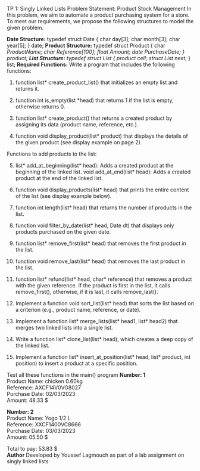 TP 1: Singly Linked Lists
Problem Statement: Product Stock Management
In this problem, we aim to automate a product purchasing system for a store. To meet our requirements, we propose the following structures to model the given problem.

**Date Structure:**
typedef struct Date {
    char day[3];
    char month[3];
    char year[5];
} date;
**Product Structure:**
typedef struct Product {
    char *ProductName;
    char Reference[100];
    float Amount;
    date PurchaseDate;
} product;
**List Structure:**
typedef struct List {
    product cell;
    struct List* next;
} list;
**Required Functions:**
Write a program that includes the following functions:

1) function list* create_product_list() that initializes an empty list and returns it.

2) function int is_empty(list *head) that returns 1 if the list is empty, otherwise returns 0.

3) function list* create_product() that returns a created product by assigning its data (product name, reference, etc.).

4) function void display_product(list* product) that displays the details of the given product (see display example on page 2).

Functions to add products to the list:

5) list* add_at_beginning(list* head): Adds a created product at the beginning of the linked list.
void add_at_end(list* head): Adds a created product at the end of the linked list.
6) function void display_products(list* head) that prints the entire content of the list (see display example below).

7) function int length(list* head) that returns the number of products in the list.

8) function void filter_by_date(list* head, Date dt) that displays only products purchased on the given date.

9) function list* remove_first(list* head) that removes the first product in the list.

10) function void remove_last(list* head) that removes the last product in the list.

11) function list* refund(list* head, char* reference) that removes a product with the given reference. If the product is first in the list, it calls remove_first(), otherwise, if it is last, it calls remove_last().

12) Implement a function void sort_list(list* head) that sorts the list based on a criterion (e.g., product name, reference, or date).

13) Implement a function list* merge_lists(list* head1, list* head2) that merges two linked lists into a single list.

15) Write a function list* clone_list(list* head), which creates a deep copy of the linked list.

16) Implement a function list* insert_at_position(list* head, list* product, int position) to insert a product at a specific position.

Test all these functions in the main() program
**Number: 1**  
Product Name: chicken 0.60kg  
Reference: AXCF14V0VG8027  
Purchase Date: 02/03/2023  
Amount: 48.33 $ 

**Number: 2**  
Product Name: Yogo 1/2 L  
Reference: XXCF1400VC8666  
Purchase Date: 03/03/2023  
Amount: 05.50 $

Total to pay: 53.83 $  
**Author** 
Developed by Youssef Lagmouch as part of a lab assignment on singly linked lists
